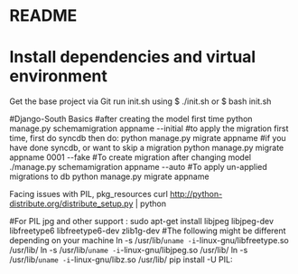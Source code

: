 # README #


# Install dependencies and virtual environment #
Get the base project via Git
run  init.sh using
    $ ./init.sh   or
    $ bash init.sh

#Django-South Basics
#after creating the model first time
python manage.py schemamigration appname --initial
#to apply the migration first time, first do syncdb then do:
python manage.py migrate appname
#if you have done syncdb, or want to skip a migration
python manage.py migrate appname 0001 --fake
#To create migration after changing model
./manage.py schemamigration appname --auto
#To apply un-applied migrations to db
python manage.py migrate appname

Facing issues with PIL, pkg_resources
curl http://python-distribute.org/distribute_setup.py | python

#For PIL jpg and other support  : 
 sudo apt-get install libjpeg libjpeg-dev libfreetype6 libfreetype6-dev zlib1g-dev
#The following might be different depending on your machine
 ln -s /usr/lib/`uname -i`-linux-gnu/libfreetype.so /usr/lib/
 ln -s /usr/lib/`uname -i`-linux-gnu/libjpeg.so /usr/lib/
 ln -s /usr/lib/`uname -i`-linux-gnu/libz.so /usr/lib/
 pip install -U PIL:
